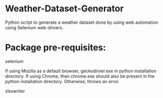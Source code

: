 # Weather-Dataset-Generator
Python script to generate a weather dataset done by using web automation using Selenium web-drivers.

# Package pre-requisites:
selenium

If using Mozilla as a default browser, geckodriver.exe in python installation directory. If using Chrome, then chrome.exe should also be present in the python installation directory. Otherwise, throws an error.

xlsxwriter
